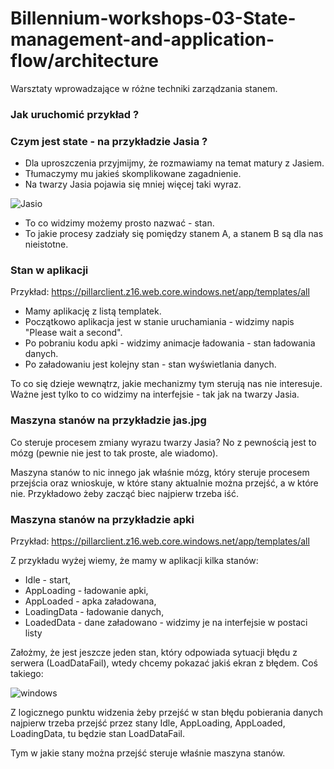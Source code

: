 # Billennium-workshops-03-State-management-and-application-flow/architecture

Warsztaty wprowadzające w różne techniki zarządzania stanem. 

### Jak uruchomić przykład ?

### Czym jest state - na przykładzie Jasia ?

- Dla uproszczenia przyjmijmy, że rozmawiamy na temat matury z Jasiem.
- Tłumaczymy mu jakieś skomplikowane zagadnienie.
- Na twarzy Jasia pojawia się mniej więcej taki wyraz.

![Jasio](https://paczaizm.pl/content/wp-content/uploads/matura-matematyka-poprawne-odpowiedzi-chory-dzieciak-dziecko-goraczka-lapie-sie-za-czolo.jpg)

- To co widzimy możemy prosto nazwać - stan.
- To jakie procesy zadziały się pomiędzy stanem A, a stanem B są dla nas nieistotne.

### Stan w aplikacji

Przykład: https://pillarclient.z16.web.core.windows.net/app/templates/all

- Mamy aplikację z listą templatek.
- Początkowo aplikacja jest w stanie uruchamiania - widzimy napis "Please wait a second".
- Po pobraniu kodu apki - widzimy animacje ładowania - stan ładowania danych.
- Po załadowaniu jest kolejny stan - stan wyświetlania danych.

To co się dzieje wewnątrz, jakie mechanizmy tym sterują nas nie interesuje. Ważne jest tylko to co widzimy na interfejsie - tak jak na twarzy Jasia.

### Maszyna stanów na przykładzie jas.jpg

Co steruje procesem zmiany wyrazu twarzy Jasia? No z pewnością jest to mózg (pewnie nie jest to tak proste, ale wiadomo). 

Maszyna stanów to nic innego jak właśnie mózg, który steruje procesem przejścia oraz wnioskuje, w które stany aktualnie można przejść, a w które nie. Przykładowo żeby zacząć biec najpierw trzeba iść.

### Maszyna stanów na przykładzie apki

Przykład: https://pillarclient.z16.web.core.windows.net/app/templates/all

Z przykładu wyżej wiemy, że mamy w aplikacji kilka stanów:

- Idle - start,
- AppLoading - ładowanie apki,
- AppLoaded - apka załadowana,
- LoadingData - ładowanie danych,
- LoadedData - dane załadowano - widzimy je na interfejsie w postaci listy

Założmy, że jest jeszcze jeden stan, który odpowiada sytuacji błędu z serwera (LoadDataFail), wtedy chcemy pokazać jakiś ekran z błędem. Coś takiego:

![windows](https://i.ytimg.com/vi/PnD8fTtJw9I/maxresdefault.jpg)

Z logicznego punktu widzenia żeby przejść w stan błędu pobierania danych najpierw trzeba przejść przez stany Idle, AppLoading, AppLoaded, LoadingData, tu będzie stan LoadDataFail.

Tym w jakie stany można przejść steruje właśnie maszyna stanów.
